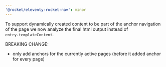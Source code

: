 ```yaml
---
'@rocket/eleventy-rocket-nav': minor
---
```


To support dynamically created content to be part of the anchor navigation of the page we now analyze the final html output instead of `entry.templateContent`.

BREAKING CHANGE:
- only add anchors for the currently active pages (before it added anchor for every page)
